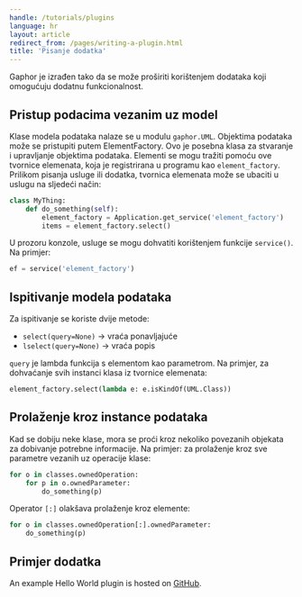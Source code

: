 ```yaml
---
handle: /tutorials/plugins
language: hr
layout: article
redirect_from: /pages/writing-a-plugin.html
title: 'Pisanje dodatka'
---
```


Gaphor je izrađen tako da se može proširiti korištenjem dodataka koji
omogućuju dodatnu funkcionalnost.

## Pristup podacima vezanim uz model

Klase modela podataka nalaze se u modulu `gaphor.UML`. Objektima podataka
može se pristupiti putem ElementFactory. Ovo je posebna klasa za stvaranje i
upravljanje objektima podataka. Elementi se mogu tražiti pomoću ove tvornice
elemenata, koja je registrirana u programu kao `element_factory`. Prilikom
pisanja usluge ili dodatka, tvornica elemenata može se ubaciti u uslugu na
sljedeći način:

```python
class MyThing:
    def do_something(self):
        element_factory = Application.get_service('element_factory')
        items = element_factory.select()
```

U prozoru konzole, usluge se mogu dohvatiti korištenjem funkcije
`service()`. Na primjer:

```python
ef = service('element_factory')
```

## Ispitivanje modela podataka

Za ispitivanje se koriste dvije metode:

-   `select(query=None)` -> vraća ponavljajuće
-   `lselect(query=None)` -> vraća popis

`query` je lambda funkcija s elementom kao parametrom. Na primjer, za
dohvaćanje svih instanci klasa iz tvornice elemenata:

```python
element_factory.select(lambda e: e.isKindOf(UML.Class))
```

## Prolaženje kroz instance podataka

Kad se dobiju neke klase, mora se proći kroz nekoliko povezanih objekata za
dobivanje potrebne informacije. Na primjer: za prolaženje kroz sve parametre
vezanih uz operacije klase:

```python
for o in classes.ownedOperation:
    for p in o.ownedParameter:
        do_something(p)
```

Operator `[:]` olakšava prolaženje kroz elemente:

```python
for o in classes.ownedOperation[:].ownedParameter:
    do_something(p)
```

## Primjer dodatka

An example Hello World plugin is hosted on
[GitHub](https://github.com/gaphor/gaphor.plugins.helloworld).
